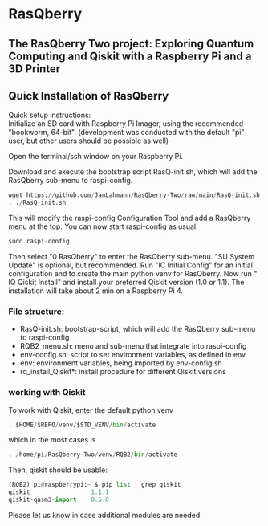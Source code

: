 # RasQberry
## The RasQberry Two project: Exploring Quantum Computing and Qiskit with a Raspberry Pi and a 3D Printer


## Quick Installation of RasQberry
Quick setup instructions:<br/>
Initialize an SD card with Raspberry Pi Imager, using the recommended "bookworm, 64-bit". (development was conducted with the default "pi" user, but other users should be possible as well)

Open the terminal/ssh window on your Raspberry Pi. 

Download and execute the bootstrap script RasQ-init.sh, which will add the RasQberry sub-menu to raspi-config.
```python
wget https://github.com/JanLahmann/RasQberry-Two/raw/main/RasQ-init.sh -O RasQ-init.sh
. ./RasQ-init.sh
```

This will modify the raspi-config Configuration Tool and add a RasQberry menu at the top. You can now start raspi-config as usual:
```python
sudo raspi-config
```
Then select "0 RasQberry" to enter the RasQberry sub-menu.
"SU System Update" is optional, but recommended.
Run "IC Initial Config" for an initial configuration and to create the main python venv for RasQberry.
Now run " IQ Qiskit Install" and install your preferred Qiskit version (1.0 or 1.1). The installation will take about 2 min on a Raspberry Pi 4.

### File structure:
* RasQ-init.sh: bootstrap-script, which will add the RasQberry sub-menu to raspi-config
* RQB2_menu.sh: menu and sub-menu that integrate into raspi-config
* env-config.sh: script to set environment variables, as defined in env
* env: environment variables, being imported by env-config.sh
* rq_install_Qiskit*: install procedure for different Qiskit versions

### working with Qiskit
To work with Qiskit, enter the default python venv 
```python
. $HOME/$REPO/venv/$STD_VENV/bin/activate
```
which in the most cases is
```python
. /home/pi/RasQberry-Two/venv/RQB2/bin/activate
```
Then, qiskit should be usable:
```python
(RQB2) pi@raspberrypi:~ $ pip list | grep qiskit
qiskit                 1.1.1
qiskit-qasm3-import    0.5.0
```
Please let us know in case additional modules are needed.
